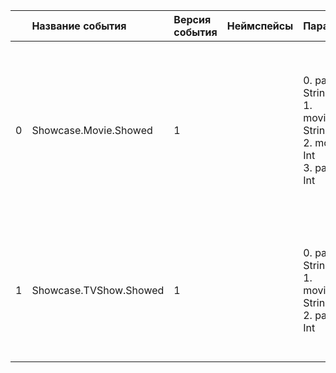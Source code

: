 | | Название события | Версия события | Неймспейсы | Параметры | Описание | Комментарий | Android | iOS | WebSmartTV | Unity |
|---:|:---|:---|:---|:---|:---|:---|:---|:---|:---|:---|
|0|Showcase.Movie.Showed|1||0. page: String<br>1. movieName: String<br>2. movieId: Int<br>3. pageId: Int<br>|Показ экрана магазина<br>0. page - Название страницы<br>1. movieName - Название фильма<br>2. movieId - Идентификатор фильма<br>3. pageId - Идентификатор страницы<br>||В разработке https://your-tracker.com|В разработке https://your-tracker.com|В разработке https://your-tracker.com|В разработке https://your-tracker.com|
|1|Showcase.TVShow.Showed|1||0. page: String<br>1. movieName: String<br>2. pageId: Int<br>|Показ экрана магазина<br>0. page - Название страницы<br>1. movieName - Название фильма<br>2. pageId - Идентификатор страницы<br>||В разработке https://your-tracker.com|В разработке https://your-tracker.com|В разработке https://your-tracker.com|В разработке https://your-tracker.com|